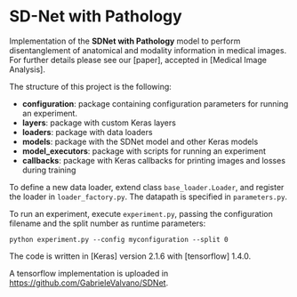 # SD-Net with Pathology

Implementation of the **SDNet with Pathology** model to perform disentanglement of anatomical and modality information in medical images. For further details please see our [paper], accepted in [Medical Image Analysis].

The structure of this project is the following:

* **configuration**: package containing configuration parameters for running an experiment.
* **layers**: package with custom Keras layers
* **loaders**: package with data loaders
* **models**: package with the SDNet model and other Keras models
* **model_executors**: package with scripts for running an experiment
* **callbacks**: package with Keras callbacks for printing images and losses during training

To define a new data loader, extend class `base_loader.Loader`, and register the loader in `loader_factory.py`. The datapath is specified in `parameters.py`.

To run an experiment, execute `experiment.py`, passing the configuration filename and the split number as runtime parameters:
```
python experiment.py --config myconfiguration --split 0
```

The code is written in [Keras] version 2.1.6 with [tensorflow] 1.4.0.

A tensorflow implementation is uploaded in https://github.com/GabrieleValvano/SDNet.

<!-- ## Citation

If you use this code for your research, please cite our paper:

```
@article{CHARTSIAS2019101535,
title = "Disentangled representation learning in cardiac image analysis",
journal = "Medical Image Analysis",
volume = "58",
pages = "101535",
year = "2019",
issn = "1361-8415",
doi = "https://doi.org/10.1016/j.media.2019.101535",
url = "http://www.sciencedirect.com/science/article/pii/S1361841519300684",
author = "Agisilaos Chartsias and Thomas Joyce and Giorgos Papanastasiou and Scott Semple and Michelle Williams and David E. Newby and Rohan Dharmakumar and Sotirios A. Tsaftaris",
keywords = "Disentangled representation learning, Cardiac magnetic resonance imaging, Semi-supervised segmentation, Multitask learning"
}
```
 
[paper]: https://www.sciencedirect.com/science/article/abs/pii/S1361841519300684
[Keras]: https://keras.io/
[tensorflow]: https://www.tensorflow.org/
[Medical Image Analysis]: https://www.sciencedirect.com/journal/medical-image-analysis
 -->
